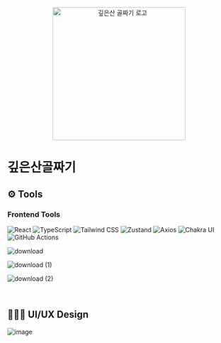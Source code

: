 <p align="center"><img width="300px" alt="깊은산 골짜기 로고" src="./src/assets/images/Logo.png"></p>

# 깊은산골짜기


## ⚙️ **Tools**

### Frontend Tools

![React](https://img.shields.io/badge/React-%2320232a.svg?style=for-the-badge&logo=react&logoColor=%2361DAFB)
![TypeScript](https://img.shields.io/badge/TypeScript-%23007ACC.svg?style=for-the-badge&logo=typescript&logoColor=white)
![Tailwind CSS](https://img.shields.io/badge/Tailwind_CSS-%2338B2AC.svg?style=for-the-badge&logo=tailwind-css&logoColor=white)
![Zustand](https://img.shields.io/badge/Zustand-%23000000.svg?style=for-the-badge&logo=zustand&logoColor=white)
![Axios](https://img.shields.io/badge/Axios-%235A29E4.svg?style=for-the-badge&logo=axios&logoColor=white)
![Chakra UI](https://img.shields.io/badge/Chakra_UI-%234ED1C5.svg?style=for-the-badge&logo=chakraui&logoColor=white)
![GitHub Actions](https://img.shields.io/badge/GitHub_Actions-%232671E5.svg?style=for-the-badge&logo=githubactions&logoColor=white)


![download](https://github.com/user-attachments/assets/91e0a54c-e165-4489-a717-b3729e5bcc6e)

![download (1)](https://github.com/user-attachments/assets/65f723df-227c-47e2-8e33-05666e39cd84)

![download (2)](https://github.com/user-attachments/assets/8a312c87-bd98-4006-93fa-dbe37dfda010)

<br/>

## 👩🏻‍🎨 UI/UX Design

![image](https://github.com/user-attachments/assets/00f85daf-9bea-46f5-ab23-34de81ac3c62)
